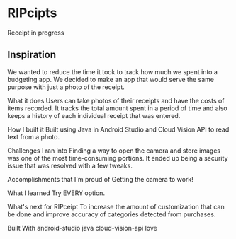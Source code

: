 # RIPcipts
Receipt in progress

## Inspiration
We wanted to reduce the time it took to track how much we spent into a budgeting app. We decided to make an app that would serve the same purpose with just a photo of the receipt.

What it does
Users can take photos of their receipts and have the costs of items recorded. It tracks the total amount spent in a period of time and also keeps a history of each individual receipt that was entered.

How I built it
Built using Java in Android Studio and Cloud Vision API to read text from a photo.

Challenges I ran into
Finding a way to open the camera and store images was one of the most time-consuming portions. It ended up being a security issue that was resolved with a few tweaks.

Accomplishments that I'm proud of
Getting the camera to work!

What I learned
Try EVERY option.

What's next for RIPceipt
To increase the amount of customization that can be done and improve accuracy of categories detected from purchases.

Built With
android-studio
java
cloud-vision-api
love

